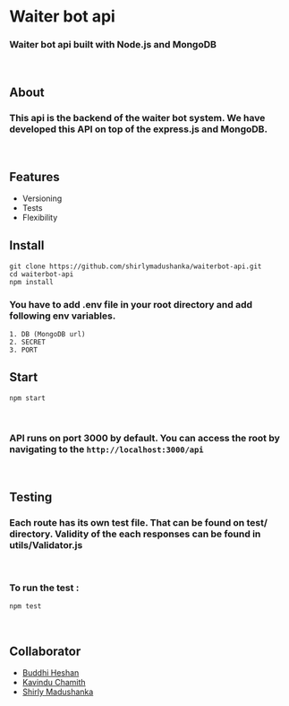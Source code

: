 # **Waiter bot api**

### Waiter bot api built with Node.js and MongoDB
<br>

## **About**

### This api is the backend of the waiter bot system. We have developed this API on top of the express.js and MongoDB.
<br>

## **Features**
- Versioning
- Tests
- Flexibility

## **Install**
```
git clone https://github.com/shirlymadushanka/waiterbot-api.git
cd waiterbot-api
npm install
```

### You have to add .env file in your root directory and add following env variables.
    1. DB (MongoDB url)
    2. SECRET
    3. PORT

## **Start**
```
npm start
```
<br>

### API runs on port 3000 by default. You can access the root by navigating to the ```http://localhost:3000/api```

<br>

## **Testing**
### Each route has its own test file. That can be found on test/ directory. Validity of the each responses can be found in utils/Validator.js
<br>

### To run the test :

``` 
npm test
```
<br>

## **Collaborator**
* [Buddhi Heshan](https://github.com/buddhiheshan)
* [Kavindu Chamith](https://github.com/kavin-du)
* [Shirly Madushanka](https://github.com/shirlymadushanka)
